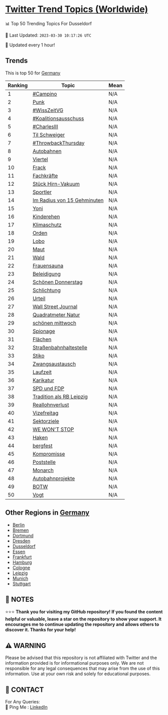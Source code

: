 [Twitter Trend Topics (Worldwide)](https://github.com/ErcinDedeoglu/Twitter-Trend-Topics)
==========


📊 Top 50 Trending Topics For Dusseldorf

📆 Last Updated: `2023-03-30 10:17:26 UTC`

🔧 Updated every 1 hour!


## Trends

This is top 50 for [Germany](</Germany>)

| Ranking | Topic | Mean |
| ------- | ------------ | ------------ |
| 1 | [#Campino](http://twitter.com/search?q=%23Campino) | N/A |
| 2 | [Punk](http://twitter.com/search?q=Punk) | N/A |
| 3 | [#WissZeitVG](http://twitter.com/search?q=%23WissZeitVG) | N/A |
| 4 | [#Koalitionsausschuss](http://twitter.com/search?q=%23Koalitionsausschuss) | N/A |
| 5 | [#CharlesIII](http://twitter.com/search?q=%23CharlesIII) | N/A |
| 6 | [Til Schweiger](http://twitter.com/search?q=Til+Schweiger) | N/A |
| 7 | [#ThrowbackThursday](http://twitter.com/search?q=%23ThrowbackThursday) | N/A |
| 8 | [Autobahnen](http://twitter.com/search?q=Autobahnen) | N/A |
| 9 | [Viertel](http://twitter.com/search?q=Viertel) | N/A |
| 10 | [Frack](http://twitter.com/search?q=Frack) | N/A |
| 11 | [Fachkräfte](http://twitter.com/search?q=Fachkr%c3%a4fte) | N/A |
| 12 | [Stück Hirn-Vakuum](http://twitter.com/search?q=St%c3%bcck+Hirn-Vakuum) | N/A |
| 13 | [Sportler](http://twitter.com/search?q=Sportler) | N/A |
| 14 | [Im Radius von 15 Gehminuten](http://twitter.com/search?q=Im+Radius+von+15+Gehminuten) | N/A |
| 15 | [Yoni](http://twitter.com/search?q=Yoni) | N/A |
| 16 | [Kinderehen](http://twitter.com/search?q=Kinderehen) | N/A |
| 17 | [Klimaschutz](http://twitter.com/search?q=Klimaschutz) | N/A |
| 18 | [Orden](http://twitter.com/search?q=Orden) | N/A |
| 19 | [Lobo](http://twitter.com/search?q=Lobo) | N/A |
| 20 | [Maut](http://twitter.com/search?q=Maut) | N/A |
| 21 | [Wald](http://twitter.com/search?q=Wald) | N/A |
| 22 | [Frauensauna](http://twitter.com/search?q=Frauensauna) | N/A |
| 23 | [Beleidigung](http://twitter.com/search?q=Beleidigung) | N/A |
| 24 | [Schönen Donnerstag](http://twitter.com/search?q=Sch%c3%b6nen+Donnerstag) | N/A |
| 25 | [Schlichtung](http://twitter.com/search?q=Schlichtung) | N/A |
| 26 | [Urteil](http://twitter.com/search?q=Urteil) | N/A |
| 27 | [Wall Street Journal](http://twitter.com/search?q=Wall+Street+Journal) | N/A |
| 28 | [Quadratmeter Natur](http://twitter.com/search?q=Quadratmeter+Natur) | N/A |
| 29 | [schönen mittwoch](http://twitter.com/search?q=sch%c3%b6nen+mittwoch) | N/A |
| 30 | [Spionage](http://twitter.com/search?q=Spionage) | N/A |
| 31 | [Flächen](http://twitter.com/search?q=Fl%c3%a4chen) | N/A |
| 32 | [Straßenbahnhaltestelle](http://twitter.com/search?q=Stra%c3%9fenbahnhaltestelle) | N/A |
| 33 | [Stiko](http://twitter.com/search?q=Stiko) | N/A |
| 34 | [Zwangsaustausch](http://twitter.com/search?q=Zwangsaustausch) | N/A |
| 35 | [Laufzeit](http://twitter.com/search?q=Laufzeit) | N/A |
| 36 | [Karikatur](http://twitter.com/search?q=Karikatur) | N/A |
| 37 | [SPD und FDP](http://twitter.com/search?q=SPD+und+FDP) | N/A |
| 38 | [Tradition als RB Leipzig](http://twitter.com/search?q=Tradition+als+RB+Leipzig) | N/A |
| 39 | [Reallohnverlust](http://twitter.com/search?q=Reallohnverlust) | N/A |
| 40 | [Vizefreitag](http://twitter.com/search?q=Vizefreitag) | N/A |
| 41 | [Sektorziele](http://twitter.com/search?q=Sektorziele) | N/A |
| 42 | [WE WON'T STOP](http://twitter.com/search?q=WE+WON%27T+STOP) | N/A |
| 43 | [Haken](http://twitter.com/search?q=Haken) | N/A |
| 44 | [bergfest](http://twitter.com/search?q=bergfest) | N/A |
| 45 | [Kompromisse](http://twitter.com/search?q=Kompromisse) | N/A |
| 46 | [Poststelle](http://twitter.com/search?q=Poststelle) | N/A |
| 47 | [Monarch](http://twitter.com/search?q=Monarch) | N/A |
| 48 | [Autobahnprojekte](http://twitter.com/search?q=Autobahnprojekte) | N/A |
| 49 | [BOTW](http://twitter.com/search?q=BOTW) | N/A |
| 50 | [Vogt](http://twitter.com/search?q=Vogt) | N/A |



## Other Regions in [Germany](</Germany>)

* [Berlin](</Germany/Berlin.md>)
* [Bremen](</Germany/Bremen.md>)
* [Dortmund](</Germany/Dortmund.md>)
* [Dresden](</Germany/Dresden.md>)
* [Dusseldorf](</Germany/Dusseldorf.md>)
* [Essen](</Germany/Essen.md>)
* [Frankfurt](</Germany/Frankfurt.md>)
* [Hamburg](</Germany/Hamburg.md>)
* [Cologne](</Germany/Cologne.md>)
* [Leipzig](</Germany/Leipzig.md>)
* [Munich](</Germany/Munich.md>)
* [Stuttgart](</Germany/Stuttgart.md>)



## 📝 NOTES

⭐⭐⭐ **Thank you for visiting my GitHub repository! If you found the content helpful or valuable, leave a star on the repository to show your support. It encourages me to continue updating the repository and allows others to discover it. Thanks for your help!**


## ⚠️ WARNING

Please be advised that this repository is not affiliated with Twitter and the information provided is for informational purposes only. We are not responsible for any legal consequences that may arise from the use of this information. Use at your own risk and solely for educational purposes.


## 📨 CONTACT

 For Any Queries:  
            🏓 Ping Me : [LinkedIn](https://www.linkedin.com/in/ercindedeoglu/)
